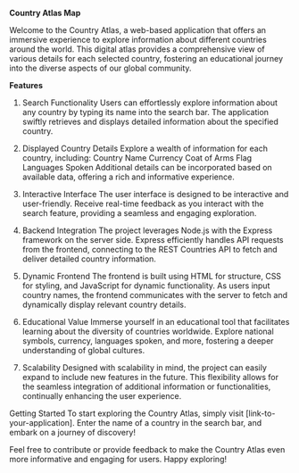 **Country Atlas Map**

Welcome to the Country Atlas, a web-based application that offers an immersive experience to explore information about different countries around the world. This digital atlas provides a comprehensive view of various details for each selected country, fostering an educational journey into the diverse aspects of our global community.

**Features**
1. Search Functionality
Users can effortlessly explore information about any country by typing its name into the search bar. The application swiftly retrieves and displays detailed information about the specified country.

2. Displayed Country Details
Explore a wealth of information for each country, including:
Country Name
Currency
Coat of Arms
Flag
Languages Spoken
Additional details can be incorporated based on available data, offering a rich and informative experience.

3. Interactive Interface
The user interface is designed to be interactive and user-friendly. Receive real-time feedback as you interact with the search feature, providing a seamless and engaging exploration.

4. Backend Integration
The project leverages Node.js with the Express framework on the server side. Express efficiently handles API requests from the frontend, connecting to the REST Countries API to fetch and deliver detailed country information.

5. Dynamic Frontend
The frontend is built using HTML for structure, CSS for styling, and JavaScript for dynamic functionality. As users input country names, the frontend communicates with the server to fetch and dynamically display relevant country details.

6. Educational Value
Immerse yourself in an educational tool that facilitates learning about the diversity of countries worldwide. Explore national symbols, currency, languages spoken, and more, fostering a deeper understanding of global cultures.

7. Scalability
Designed with scalability in mind, the project can easily expand to include new features in the future. This flexibility allows for the seamless integration of additional information or functionalities, continually enhancing the user experience.

Getting Started
To start exploring the Country Atlas, simply visit [link-to-your-application]. Enter the name of a country in the search bar, and embark on a journey of discovery!

Feel free to contribute or provide feedback to make the Country Atlas even more informative and engaging for users. Happy exploring!
